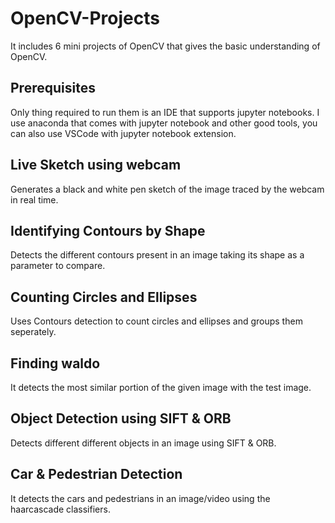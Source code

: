 # OpenCV-Projects
It includes 6 mini projects of OpenCV that gives the basic understanding of OpenCV.

## Prerequisites
Only thing required to run them is an IDE that supports jupyter notebooks. 
I use anaconda that comes with jupyter notebook and other good tools, you can also use VSCode with jupyter notebook extension.

## Live Sketch using webcam
Generates a black and white pen sketch of the image traced by the webcam in real time.

## Identifying Contours by Shape
Detects the different contours present in an image taking its shape as a parameter to compare.

## Counting Circles and Ellipses
Uses Contours detection to count circles and ellipses and groups them seperately.

## Finding waldo
It detects the most similar portion of the given image with the test image.

## Object Detection using SIFT & ORB
Detects different different objects in an image using SIFT & ORB.

## Car & Pedestrian Detection
It detects the cars and pedestrians in an image/video using the haarcascade classifiers.
